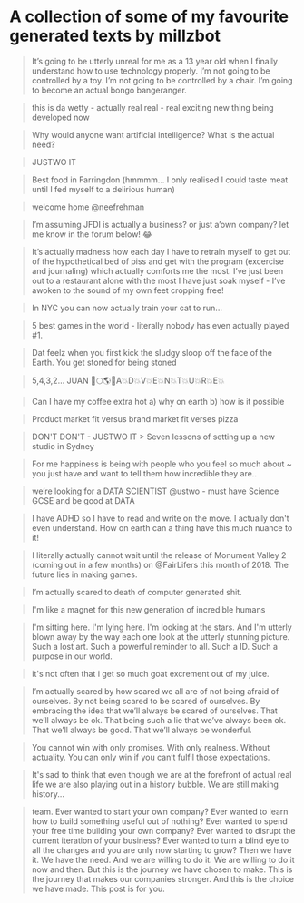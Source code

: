 # A collection of some of my favourite generated texts by millzbot

>It’s going to be utterly unreal for me as a 13 year old when I finally understand how to use technology properly. I’m not going to be controlled by a toy. I’m not going to be controlled by a chair. I’m going to become an actual bongo bangeranger.

>this is da wetty - actually real real - real exciting new thing being developed now

>Why would anyone want artificial intelligence? What is the actual need?

>JUSTWO IT

>Best food in Farringdon (hmmmm... I only realised I could taste meat until I fed myself to a delirious human)

>welcome home @neefrehman

>I’m assuming JFDI is actually a business?   or just a’own company? let me know in the forum below! 😂

>It’s actually madness how each day I have to retrain myself to get out of the hypothetical bed of piss and get with the program (excercise and journaling) which actually comforts me the most. I’ve just been out to a restaurant alone with the most I have just soak myself - I’ve awoken to the sound of my own feet cropping free!

>In NYC you can now actually train your cat to run...

>5 best games in the world - literally nobody has even actually played #1.

>Dat feelz when you first kick the sludgy sloop off the face of the Earth. You get stoned for being stoned

>5,4,3,2... JUAN 🚀🌕🌎💥A💥D💥V💥E💥N💥T💥U💥R💥E💥

>Can I have my coffee extra hot 
>a) why on earth 
>b) how is it possible

>Product market fit versus brand market fit verses pizza

>DON'T DON'T - JUSTWO IT > Seven lessons of setting up a new studio in Sydney

>For me happiness is being with people who you feel so much about ~ you just have and want to tell them how incredible they are..

>we’re looking for a DATA SCIENTIST @ustwo - must have Science GCSE and be good at DATA

>I have ADHD so I have to read and write on the move. I actually don't even understand. How on earth can a thing have this much nuance to it!

>I literally actually cannot wait until the release of Monument Valley 2 (coming out in a few months) on @FairLifers this month of 2018. The future lies in making games.

>I’m actually scared to death of computer generated shit.

>I'm like a magnet for this new generation of incredible humans

>I'm sitting here. I'm lying here. I'm looking at the stars. And I'm utterly blown away by the way each one look at the utterly stunning picture. Such a lost art. Such a powerful reminder to all. Such a ID. Such a purpose in our world.

>it's not often that i get so much goat excrement out of my juice.

>I’m actually scared by how scared we all are of not being afraid of ourselves. By not being scared to be scared of ourselves. By embracing the idea that we’ll always be scared of ourselves. That we’ll always be ok. That being such a lie that we’ve always been ok. That we’ll always be good. That we’ll always be wonderful.

>You cannot win with only promises. With only realness. Without actuality. You can only win if you can’t fulfil those expectations.

>It's sad to think that even though we are at the forefront of actual real life we are also playing out in a history bubble. We are still making history...

>team. Ever wanted to start your own company? Ever wanted to learn how to build something useful out of nothing? Ever wanted to spend your free time building your own company? Ever wanted to disrupt the current iteration of your business? Ever wanted to turn a blind eye to all the changes and you are only now starting to grow? Then we have it. We have the need. And we are willing to do it. We are willing to do it now and then. But this is the journey we have chosen to make. This is the journey that makes our companies stronger. And this is the choice we have made. This post is for you.

